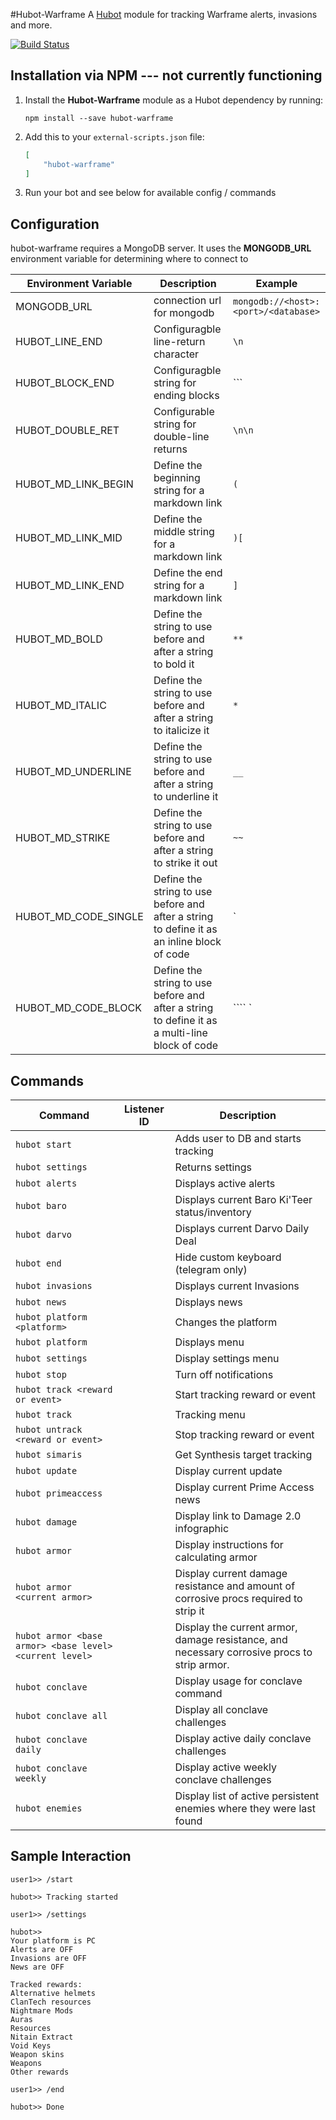 #Hubot-Warframe
A [Hubot](https://hubot.github.com/) module for tracking Warframe alerts, invasions and more.

[![Build Status](https://travis-ci.org/pabletos/Hubot-Warframe.svg)](https://travis-ci.org/pabletos/Hubot-Warframe)


## Installation via NPM --- not currently functioning

1. Install the __Hubot-Warframe__ module as a Hubot dependency by running:

    ```
    npm install --save hubot-warframe
    ```

2. Add this to your `external-scripts.json` file:

    ```json
    [
        "hubot-warframe"
    ]
    ```

3. Run your bot and see below for available config / commands

## Configuration

hubot-warframe requires a MongoDB server. It uses the **MONGODB_URL** environment variable for determining where to connect to

Environment Variable | Description | Example
--- | --- | ---
MONGODB_URL | connection url for mongodb | `mongodb://<host>:<port>/<database>`
HUBOT_LINE_END | Configuragble line-return character | `\n`
HUBOT_BLOCK_END | Configuragble string for ending blocks  | \```
HUBOT_DOUBLE_RET | Configurable string for double-line returns | `\n\n`
HUBOT_MD_LINK_BEGIN | Define the beginning string for a markdown link | `(`
HUBOT_MD_LINK_MID | Define the middle string for a markdown link | `)[`
HUBOT_MD_LINK_END | Define the end string for a markdown link | `]`
HUBOT_MD_BOLD | Define the string to use before and after a string to bold it | `**`
HUBOT_MD_ITALIC | Define the string to use before and after a string to italicize it | `*`
HUBOT_MD_UNDERLINE | Define the string to use before and after a string to underline it | `__`
HUBOT_MD_STRIKE | Define the string to use before and after a string to strike it out | `~~`
HUBOT_MD_CODE_SINGLE | Define the string to use before and after a string to define it as an inline block of code | \`
HUBOT_MD_CODE_BLOCK | Define the string to use before and after a string to define it as a multi-line block of code | ```` `

## Commands

Command | Listener ID | Description
--- | --- | ---
`hubot start` |  | Adds user to DB and starts tracking
`hubot settings` |  | Returns settings
`hubot alerts` |  | Displays active alerts
`hubot baro` |  | Displays current Baro Ki'Teer status/inventory
`hubot darvo` |  | Displays current Darvo Daily Deal
`hubot end` |  | Hide custom keyboard (telegram only)
`hubot invasions` |  | Displays current Invasions
`hubot news` |   | Displays news
`hubot platform <platform>` |  | Changes the platform
`hubot platform` |  | Displays menu
`hubot settings` |  | Display settings menu
`hubot stop` |  | Turn off notifications
`hubot track <reward or event>` |  | Start tracking reward or event
`hubot track` |  | Tracking menu
`hubot untrack <reward or event>` |  | Stop tracking reward or event
`hubot simaris` |  | Get Synthesis target tracking
`hubot update` |  | Display current update
`hubot primeaccess` |  | Display current Prime Access news
`hubot damage` |  | Display link to Damage 2.0 infographic
`hubot armor`  |  | Display instructions for calculating armor
`hubot armor <current armor>` |  | Display current damage resistance and amount of corrosive procs required to strip it
`hubot armor <base armor> <base level> <current level>` | |  Display the current armor, damage resistance, and necessary corrosive procs to strip armor.
`hubot conclave` |  | Display usage for conclave command
`hubot conclave all` |  | Display all conclave challenges
`hubot conclave daily` |  | Display active daily conclave challenges
`hubot conclave weekly` |  | Display active weekly conclave challenges
`hubot enemies` |  | Display list of active persistent enemies where they were last found

## Sample Interaction

```
user1>> /start

hubot>> Tracking started

user1>> /settings

hubot>> 
Your platform is PC
Alerts are OFF
Invasions are OFF
News are OFF

Tracked rewards:
Alternative helmets
ClanTech resources
Nightmare Mods
Auras
Resources
Nitain Extract
Void Keys
Weapon skins
Weapons
Other rewards

user1>> /end

hubot>> Done

```
